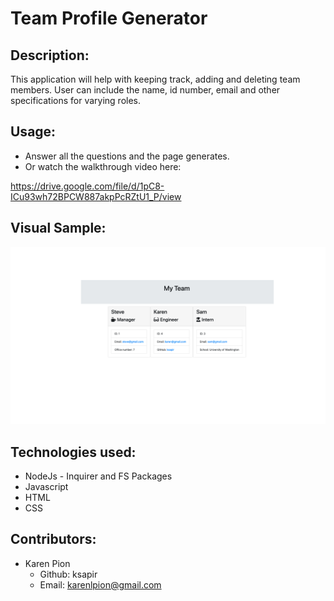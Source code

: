 # Team Profile Generator

## Description:
This application will help with keeping track, adding and deleting team members. User can include the name, id number, email and other specifications for varying roles.


## Usage:
- Answer all the questions and the page generates.
- Or watch the walkthrough video here:

https://drive.google.com/file/d/1pC8-ICu93wh72BPCW887akpPcRZtU1_P/view

## Visual Sample:
![Generated Team Page](/images/my-team.png)

## Technologies used:
- NodeJs - Inquirer and FS Packages
- Javascript
- HTML
- CSS

## Contributors:
- Karen Pion
  - Github: ksapir
  - Email: karenlpion@gmail.com
